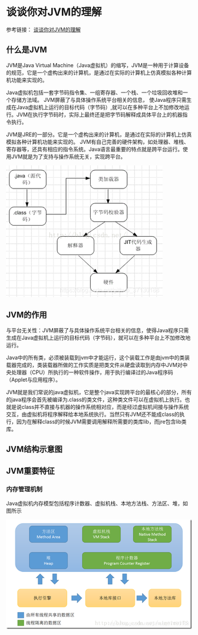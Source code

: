 # 谈谈你对JVM的理解

参考链接： [谈谈你对JVM的理解](https://blog.csdn.net/github_37130188/article/details/96509028)

## 什么是JVM

JVM是Java Virtual Machine（Java虚拟机）的缩写，JVM是一种用于计算设备的规范，它是一个虚构出来的计算机，是通过在实际的计算机上仿真模拟各种计算机功能来实现的。

Java虚拟机包括一套字节码指令集、一组寄存器、一个栈、一个垃圾回收堆和一个存储方法域。 JVM屏蔽了与具体操作系统平台相关的信息，
使Java程序只需生成在Java虚拟机上运行的目标代码（字节码）,就可以在多种平台上不加修改地运行。JVM在执行字节码时，实际上最终还是把字节码解释成具体平台上的机器指令执行。

JVM是JRE的一部分。它是一个虚构出来的计算机，是通过在实际的计算机上仿真模拟各种计算机功能来实现的。
JVM有自己完善的硬件架构，如处理器、堆栈、寄存器等，还具有相应的指令系统。Java语言最重要的特点就是跨平台运行。使用JVM就是为了支持与操作系统无关，实现跨平台。

![](https://raw.githubusercontent.com/ck-chenkang/JavaExamlpeProjects/master/Basic/Imag/20190719225210879.png)

## JVM的作用

与平台无关性：JVM屏蔽了与具体操作系统平台相关的信息，使得Java程序只需生成在Java虚拟机上运行的目标代码（字节码），就可以在多种平台上不加修改地运行。

Java中的所有类，必须被装载到jvm中才能运行，这个装载工作是由jvm中的类装载器完成的，类装载器所做的工作实质是把类文件从硬盘读取到内存中JVM对中央处理器（CPU）所执行的一种软件操作，用于执行编译过的Java程序码（Applet与应用程序）。

JVM就是我们常说的java虚拟机，它是整个java实现跨平台的最核心的部分，所有的java程序会首先被编译为.class的类文件，这种类文件可以在虚拟机上执行。也就是说class并不直接与机器的操作系统相对应，而是经过虚拟机间接与操作系统交互，由虚拟机将程序解释给本地系统执行。当然只有JVM还不能成class的执行，因为在解释class的时候JVM需要调用解释所需要的类库lib，而jre包含lib类库。
    
## JVM结构示意图


## JVM重要特征

### 内存管理机制

Java虚拟机内存模型包括程序计数器、虚拟机栈、本地方法栈、方法区、堆，如图所示

![](https://raw.githubusercontent.com/ck-chenkang/JavaExamlpeProjects/master/Basic/Imag/20190719225256448.png)


